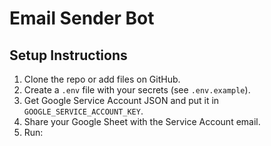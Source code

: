 # Email Sender Bot

## Setup Instructions

1. Clone the repo or add files on GitHub.
2. Create a `.env` file with your secrets (see `.env.example`).
3. Get Google Service Account JSON and put it in `GOOGLE_SERVICE_ACCOUNT_KEY`.
4. Share your Google Sheet with the Service Account email.
5. Run:
